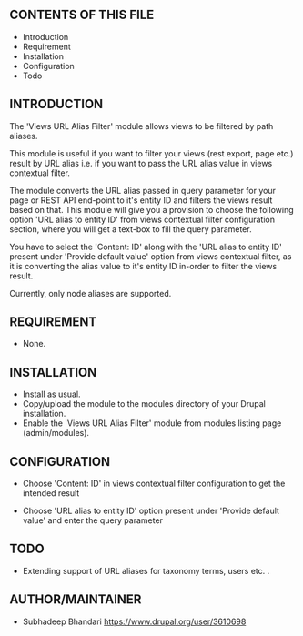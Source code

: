 ## CONTENTS OF THIS FILE

 - Introduction
 - Requirement
 - Installation
 - Configuration
 - Todo

## INTRODUCTION

The 'Views URL Alias Filter' module allows views to be filtered by path aliases.

This module is useful if you want to filter your views
(rest export, page etc.) result by URL alias i.e. if you want
to pass the URL alias value in views contextual filter.

The module converts the URL alias passed in query parameter
for your page or REST API
end-point to it's entity ID and filters the views result based on that.
This module will give you a provision to choose the following option
'URL alias to entity ID' from views contextual filter configuration section,
where you will get a text-box to fill the query parameter.

You have to select the 'Content: ID' along with
the 'URL alias to entity ID' present under 'Provide default value' option
from views contextual filter, as it is converting the alias value
to it's entity ID in-order to filter the views result.

Currently, only node aliases are supported.

## REQUIREMENT

* None.

## INSTALLATION

* Install as usual.
* Copy/upload the module to the modules directory of your Drupal installation.
* Enable the 'Views URL Alias Filter' module from modules
  listing page (admin/modules).

## CONFIGURATION

* Choose 'Content: ID' in views contextual filter configuration to get
  the intended result

* Choose 'URL alias to entity ID' option present under
 'Provide default value' and enter the query parameter

## TODO

* Extending support of URL aliases for taxonomy terms, users etc. .

## AUTHOR/MAINTAINER

 - Subhadeep Bhandari
   https://www.drupal.org/user/3610698
